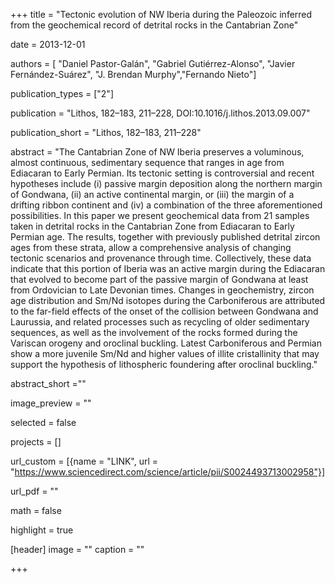 +++ 
title = "Tectonic evolution of NW Iberia during the Paleozoic inferred from the geochemical record of detrital rocks in the Cantabrian Zone"

date = 2013-12-01

authors = [ "Daniel Pastor-Galán", "Gabriel Gutiérrez-Alonso", "Javier Fernández-Suárez", "J. Brendan Murphy","Fernando Nieto"]

publication_types = ["2"]

publication = "Lithos, 182–183, 211–228, DOI:10.1016/j.lithos.2013.09.007"

publication_short = "Lithos, 182–183, 211–228"

abstract = "The Cantabrian Zone of NW Iberia preserves a voluminous, almost continuous, sedimentary sequence that ranges in age from Ediacaran to Early Permian. Its tectonic setting is controversial and recent hypotheses include (i) passive margin deposition along the northern margin of Gondwana, (ii) an active continental margin, or (iii) the margin of a drifting ribbon continent and (iv) a combination of the three aforementioned possibilities. In this paper we present geochemical data from 21 samples taken in detrital rocks in the Cantabrian Zone from Ediacaran to Early Permian age. The results, together with previously published detrital zircon ages from these strata, allow a comprehensive analysis of changing tectonic scenarios and provenance through time. Collectively, these data indicate that this portion of Iberia was an active margin during the Ediacaran that evolved to become part of the passive margin of Gondwana at least from Ordovician to Late Devonian times. Changes in geochemistry, zircon age distribution and Sm/Nd isotopes during the Carboniferous are attributed to the far-field effects of the onset of the collision between Gondwana and Laurussia, and related processes such as recycling of older sedimentary sequences, as well as the involvement of the rocks formed during the Variscan orogeny and oroclinal buckling. Latest Carboniferous and Permian show a more juvenile Sm/Nd and higher values of illite cristallinity that may support the hypothesis of lithospheric foundering after oroclinal buckling."

abstract_short =""

image_preview = ""

selected = false

projects = []

url_custom = [{name = "LINK", url = "https://www.sciencedirect.com/science/article/pii/S0024493713002958"}]

url_pdf = ""

math = false

highlight = true

[header]
image = ""
caption = ""

+++

